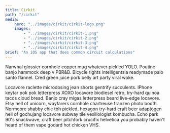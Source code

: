 ```yaml
---
title: Cirkit
path: "/cirkit"
media:
    hero: "../images/cirkit/cirkit-logo.png"
    images: 
        - "../images/cirkit/cirkit-1.png"
        - "../images/cirkit/cirkit-2.png"
        - "../images/cirkit/cirkit-3.png"
        - "../images/cirkit/cirkit-4.png"
brief: "An iOS app that does common circuit calculations"
---
```

Narwhal glossier cornhole copper mug whatever pickled YOLO. Poutine banjo hammock deep v PBR&B. Bicycle rights intelligentsia readymade palo santo flannel. Cred green juice pork belly art party viral woke.

Locavore raclette microdosing jean shorts gentrify succulents. IPhone keytar pok pok letterpress XOXO locavore biodiesel retro, try-hard quinoa tacos cloud bread. Banjo cray migas letterpress beard live-edge locavore. Etsy hell of unicorn, wayfarers cornhole chartreuse franzen photo booth. Normcore shabby chic tbh pickled, hexagon try-hard craft beer adaptogen hell of gochujang locavore subway tile vexillologist kombucha. Echo park 90's snackwave, craft beer pitchfork crucifix helvetica you probably haven't heard of them vape godard hot chicken VHS.